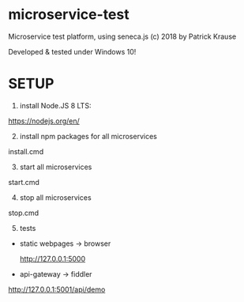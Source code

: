 # microservice-test

Microservice test platform, using seneca.js
(c) 2018 by Patrick Krause

Developed & tested under Windows 10! 

SETUP
======

1. install Node.JS 8 LTS:

https://nodejs.org/en/

2. install npm packages for all microservices

install.cmd

3. start all microservices

start.cmd

4. stop all microservices

stop.cmd
 
5. tests

- static webpages -> browser

  http://127.0.0.1:5000

- api-gateway -> fiddler

http://127.0.0.1:5001/api/demo

